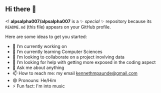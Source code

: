 ## Hi there 👋

<!
**alpsalpha007/alpsalpha007** is a ✨ _special_ ✨ repository because its `README.md` (this file) appears on your GitHub profile.

Here are some ideas to get you started:

- 🔭 I’m currently working on 
- 🌱 I’m currently learning Computer Sciences
- 👯 I’m looking to collaborate on a project inovlving data
- 🤔 I’m looking for help with getting more exposed in the coding aspect
- 💬 Ask me about anything
- 📫 How to reach me: my email kennethmpaunde@gmail.com
- 😄 Pronouns: He/Him
- ⚡ Fun fact: I'm into music
  
